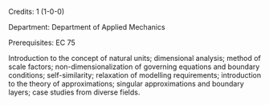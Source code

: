 Credits: 1 (1-0-0)

Department: Department of Applied Mechanics

Prerequisites: EC 75

Introduction to the concept of natural units; dimensional analysis; method of scale factors; non-dimensionalization of governing equations and boundary conditions; self-similarity; relaxation of modelling requirements; introduction to the theory of approximations; singular approximations and boundary layers; case studies from diverse fields.